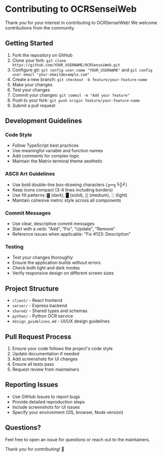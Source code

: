 # Contributing to OCRSenseiWeb

Thank you for your interest in contributing to OCRSenseiWeb! We welcome contributions from the community.

## Getting Started

1. Fork the repository on GitHub
2. Clone your fork: `git clone https://github.com/YOUR_USERNAME/OCRSenseiWeb.git`
3. Configure git: `git config user.name "YOUR_USERNAME"` and `git config user.email "your-email@example.com"`
4. Create a new branch: `git checkout -b feature/your-feature-name`
5. Make your changes
6. Test your changes
7. Commit your changes: `git commit -m "Add your feature"`
8. Push to your fork: `git push origin feature/your-feature-name`
9. Submit a pull request

## Development Guidelines

### Code Style
- Follow TypeScript best practices
- Use meaningful variable and function names
- Add comments for complex logic
- Maintain the Matrix terminal theme aesthetic

### ASCII Art Guidelines
- Use bold double-line box-drawing characters (╔═╗╚║╝)
- Keep icons compact (3-4 lines including borders)
- Use fill patterns: ▓ (dark), █ (solid), ▒ (medium), ░ (light)
- Maintain cohesive metric style across all components

### Commit Messages
- Use clear, descriptive commit messages
- Start with a verb: "Add", "Fix", "Update", "Remove"
- Reference issues when applicable: "Fix #123: Description"

### Testing
- Test your changes thoroughly
- Ensure the application builds without errors
- Check both light and dark modes
- Verify responsive design on different screen sizes

## Project Structure

- `client/` - React frontend
- `server/` - Express backend
- `shared/` - Shared types and schemas
- `python/` - Python OCR service
- `design_guidelines.md` - UI/UX design guidelines

## Pull Request Process

1. Ensure your code follows the project's code style
2. Update documentation if needed
3. Add screenshots for UI changes
4. Ensure all tests pass
5. Request review from maintainers

## Reporting Issues

- Use GitHub Issues to report bugs
- Provide detailed reproduction steps
- Include screenshots for UI issues
- Specify your environment (OS, browser, Node version)

## Questions?

Feel free to open an issue for questions or reach out to the maintainers.

Thank you for contributing! 🙏
